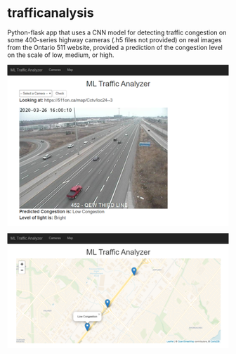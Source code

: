 # trafficanalysis

Python-flask app that uses a CNN model for detecting traffic congestion on some 400-series highway cameras (.h5 files not provided) on real images from the Ontario 511 website, provided a prediction of the congestion level on the scale of low, medium, or high.

![Main View](https://github.com/cricha88/trafficanalysis/blob/master/examplemain.png?raw=true)

![Map View](https://github.com/cricha88/trafficanalysis/blob/master/examplemap.png?raw=true)
